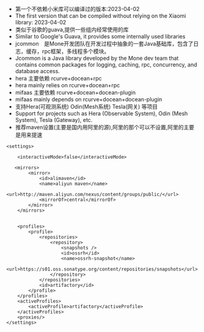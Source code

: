 + 第一个不依赖小米库可以编译过的版本:2023-04-02
+ The first version that can be compiled without relying on the Xiaomi library: 2023-04-02 
+ 类似于谷歌的guava,提供一些组内经常使用的库
+ Similar to Google's Guava, it provides some internally used libraries 
+ jcommon　是Mone开发团队在开发过程中抽象的一套Java基础库，包含了日志，缓存，rpc框架，多线程多个模块。
+ Jcommon is a Java library developed by the Mone dev team that contains common packages for logging, caching, rpc, concurrency, and database access.
+ hera 主要依赖 rcurve+docean+rpc
+ hera mainly relies on rcurve+docean+rpc 
+ mifaas 主要依赖 rcurve+docean+docean-plugin
+ mifaas mainly depends on rcurve+docean+docean-plugin 
+ 支持Hera(可观测系统) Odin(Mesh系统) Tesla(网关) 等项目
+ Support for projects such as Hera (Observable System), Odin (Mesh System), Tesla (Gateway), etc.
+ 推荐maven设置(主要是国内用阿里的源),阿里的那个可以不设置,阿里的主要是用来提速
```
<settings>

    <interactiveMode>false</interactiveMode>

   <mirrors>
        <mirror>
            <id>alimaven</id>
            <name>aliyun maven</name>
            <url>http://maven.aliyun.com/nexus/content/groups/public/</url>
            <mirrorOf>central</mirrorOf>
        </mirror>
    </mirrors>


    <profiles>
        <profile>
            <repositories>
                <repository>
                    <snapshots />
                    <id>ossrh</id>
                    <name>ossrh-snapshot</name>
                    <url>https://s01.oss.sonatype.org/content/repositories/snapshots</url>
                </repository>
            </repositories>
            <id>artifactory</id>
        </profile>
    </profiles>
    <activeProfiles>
        <activeProfile>artifactory</activeProfile>
    </activeProfiles>
    <proxies/>
</settings>
```
